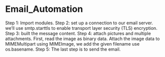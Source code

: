 # Email_Automation

Step 1: Import modules.
Step 2: set up a connection to our email server.
 we’ll use smtp.starttls to enable transport layer security (TLS) encryption.
Step 3: built the message content.
Step 4: attach pictures and multiple attachments.
    First, read the image as binary data.
    Attach the image data to MIMEMultipart using MIMEImage, we add the given filename use os.basename.
Step 5: The last step is to send the email.
